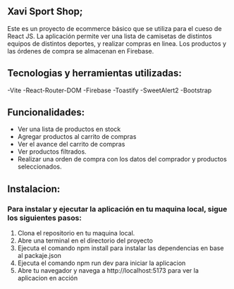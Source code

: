 ## Xavi Sport Shop;

Este es un proyecto de ecommerce básico que se utiliza para el cueso de React JS. La aplicación permite ver una lista de camisetas de distintos equipos de distintos deportes, y realizar compras en linea. Los productos y las órdenes de compra se almacenan en Firebase.

## Tecnologias y herramientas utilizadas:

-Vite
-React-Router-DOM
-Firebase
-Toastify
-SweetAlert2
-Bootstrap

## Funcionalidades:

- Ver una lista de productos en stock
- Agregar productos al carrito de compras
- Ver el avance del carrito de compras
- Ver productos filtrados.
- Realizar una orden de compra con los datos del comprador y productos seleccionados.

## Instalacion:

### Para instalar y ejecutar la aplicación en tu maquina local, sigue los siguientes pasos:

1. Clona el repositorio en tu maquina local.
2. Abre una terminal en el directorio del proyecto
3. Ejecuta el comando npm install para instalar las dependencias en base al packaje.json
4. Ejecuta el comando npm run dev para iniciar la aplicacion
5. Abre tu navegador y navega a http://localhost:5173 para ver la aplicacion en acción
